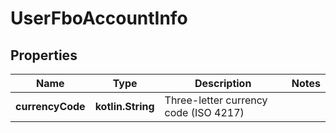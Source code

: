 
# UserFboAccountInfo

## Properties
| Name | Type | Description | Notes |
| ------------ | ------------- | ------------- | ------------- |
| **currencyCode** | **kotlin.String** | Three-letter currency code (ISO 4217) |  |




